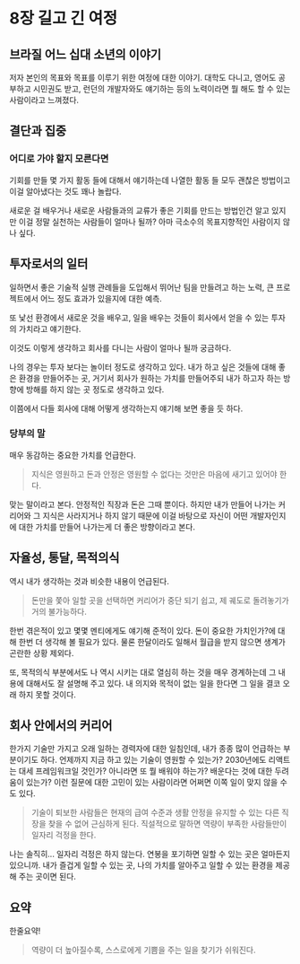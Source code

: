 # 8장 길고 긴 여정

## 브라질 어느 십대 소년의 이야기

저자 본인의 목표와 목표를 이루기 위한 여정에 대한 이야기.
대학도 다니고, 영어도 공부하고 시민권도 받고, 런던의 개발자와도 얘기하는 등의 노력이라면 뭘 해도 할 수 있는 사람이라고 느껴졌다.

## 결단과 집중

### 어디로 가야 할지 모른다면

기회를 만들 몇 가지 활동 들에 대해서 얘기하는데 나열한 활동 들 모두 괜찮은 방법이고 이걸 알아냈다는 것도 꽤나 놀랍다.

새로운 걸 배우거나 새로운 사람들과의 교류가 좋은 기회를 만드는 방법인건 알고 있지만 이걸 정말 실천하는 사람들이 얼마나 될까? 아마 극소수의 목표지향적인 사람이지 않나 싶다.

## 투자로서의 일터

일하면서 좋은 기술적 실행 관례들을 도입해서 뛰어난 팀을 만들려고 하는 노력, 큰 프로젝트에서 어느 정도 효과가 있을지에 대한 예측.

또 낯선 환경에서 새로운 것을 배우고, 일을 배우는 것들이 회사에서 얻을 수 있는 투자의 가치라고 얘기한다.

이것도 이렇게 생각하고 회사를 다니는 사람이 얼마나 될까 궁금하다.

나의 경우는 투자 보다는 놀이터 정도로 생각하고 있다. 내가 하고 싶은 것들에 대해 좋은 환경을 만들어주는 곳, 거기서 회사가 원하는 가치를 만들어주되 내가 하고자 하는 방향에 방해를 하지 않는 곳 정도로 생각하고 있다.

이쯤에서 다들 회사에 대해 어떻게 생각하는지 얘기해 보면 좋을 듯 하다.

### 당부의 말

매우 동감하는 중요한 가치를 언급한다.

> 지식은 영원하고 돈과 안정은 영원할 수 없다는 것만은 마음에 새기고 있어야 한다.

맞는 말이라고 본다. 안정적인 직장과 돈은 그때 뿐이다. 하지만 내가 만들어 나가는 커리어와 그 지식은 사라지거나 하지 않기 때문에 이걸 바탕으로 자신이 어떤 개발자인지에 대한 가치를 만들어 나가는게 더 좋은 방향이라고 본다.

## 자율성, 통달, 목적의식

역시 내가 생각하는 것과 비슷한 내용이 언급된다.

> 돈만을 쫓아 일할 곳을 선택하면 커리어가 중단 되기 쉽고, 제 궤도로 돌려놓기가 거의 불가능하다.

한번 겪은적이 있고 몇몇 멘티에게도 얘기해 준적이 있다. 돈이 중요한 가치인가?에 대해 한번 더 생각해 볼 필요가 있다. 물론  한달이라도 일해서 월급을 받지 않으면 생계가 곤란한 상황 제외다. 

또, 목적의식 부분에서도 나 역시 시키는 대로 열심히 하는 것을 매우 경계하는데 그 내용에 대해서도 잘 설명해 주고 있다. 내 의지와 목적이 없는 일을 한다면 그 일을 결코 오래 하지 못할 것이다.

## 회사 안에서의 커리어

한가지 기술만 가지고 오래 일하는 경력자에 대한 일침인데, 내가 종종 많이 언급하는 부분이기도 하다. 언제까지 지금 하고 있는 기술이 영원할 수 있는가? 2030년에도 리액트는 대세 프레임워크일 것인가? 아니라면 또 뭘 배워야 하는가? 배운다는 것에 대한 두려움이 있는가? 이런 질문에 대한 고민이 있는 사람이라면 어쩌면 이쪽 일이 맞지 않을 수도 있다.

> 기술이 퇴보한 사람들은 현재의 급여 수준과 생활 안정을 유지할 수 있는 다른 직장을 찾을 수 없어 근심하게 된다. 직설적으로 말하면 역량이 부족한 사람들만이 일자리 걱정을 한다.

나는 솔직히... 일자리 걱정은 하지 않는다. 연봉을 포기하면 일할 수 있는 곳은 얼마든지 있으니까. 내가 즐겁게 일할 수 있는 곳, 나의 가치를 알아주고 일할 수 있는 환경을 제공해 주는 곳이면 된다.

## 요약

한줄요약!

> 역량이 더 높아질수록, 스스로에게 기쁨을 주는 일을 찾기가 쉬워진다.